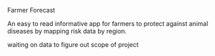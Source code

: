 Farmer Forecast

An easy to read informative app for farmers to protect against animal diseases by mapping risk data by region.

waiting on data to figure out scope of project
